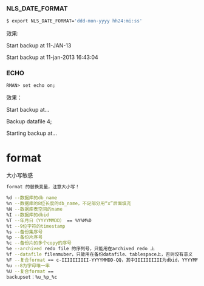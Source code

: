 ### NLS_DATE_FORMAT

```bash
$ export NLS_DATE_FORMAT='ddd-mon-yyyy hh24:mi:ss'
```

效果:

Start backup at 11-JAN-13

Start backup at 11-jan-2013 16:43:04

### ECHO

```
RMAN> set echo on;
```

效果：

Start backup at...

Backup datafile 4;

Starting backup at...

# format

大小写敏感

```bash
format 的替换变量，注意大小写！

%d --数据库的db_name
%n --数据库的8位长度的db_name，不足部分用“x”后面填充
%N --数据库表空间的name
%I --数据库的dbid
%T --年月日（YYYYMMDD） == %Y%M%D
%t --9位字符的timestamp
%s --备份集序号
%p --备份片序号
%c --备份片的多个copy的序号
%e --archived redo file 的序列号，只能用在archived redo 上
%f --datafile filenmuber，只能用在备份datafile、tablespace上，否则没有意义
%F --复合format == c-IIIIIIIIII-YYYYMMDD-QQ，其中IIIIIIIIII为dbid，YYYYMMDD为年月日，QQ为十六进制的备份片的多个copy的序号（00-ff）。
%u --8为字母唯一串
%U --复合format == 
backupset：%u_%p_%c

```

